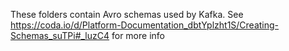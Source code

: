 These folders contain Avro schemas used by Kafka. See https://coda.io/d/Platform-Documentation_dbtYplzht1S/Creating-Schemas_suTPi#_luzC4 for more info